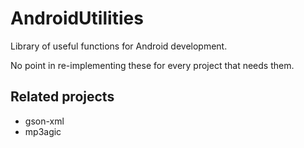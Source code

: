 AndroidUtilities
================

Library of useful functions for Android development.

No point in re-implementing these for every project that needs them.

Related projects
----------------

* gson-xml
* mp3agic